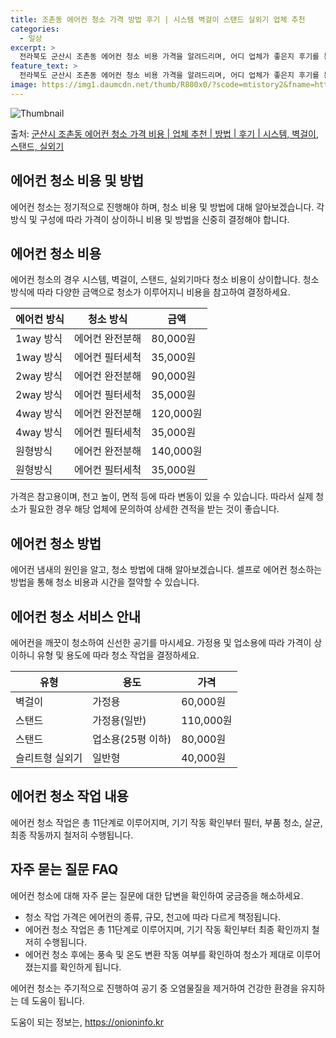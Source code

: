 ```yaml
---
title: 조촌동 에어컨 청소 가격 방법 후기 | 시스템 벽걸이 스탠드 실외기 업체 추천
categories:
  - 일상
excerpt: >
  전라북도 군산시 조촌동 에어컨 청소 비용 가격을 알려드리며, 어디 업체가 좋은지 후기를 통해 알아보겠습니다. 현재 글에서는 시스템, 벽걸이, 스탠드, 실외기 각각에 대해 청소 비용이 나와 있으니 참고하시면 되겠습니다. 에어컨 분해 청소 방법 보기 👈 클릭셀프 에어컨 청소 방법 보기👈 클릭군산시 조촌동 에어컨 청소 비용시스템에어컨 방식클리닝방식금액1way 방식에어컨 완전분해80,000원1way 방식에어컨 필터세척35,000원2way 방식에어컨 완전분해90,000원2way 방식에어컨 필터세척35,000원4way 방식에어컨 완전분해120,000원4way 방식에어컨 필터세척35,000원원형방식에어컨 완전분해140,000원원형방식에어컨 필터세척35,000원에어컨 청소 견적 샘플 보기 👈 클릭에어컨 냄새의 원인에어..
feature_text: >
  전라북도 군산시 조촌동 에어컨 청소 비용 가격을 알려드리며, 어디 업체가 좋은지 후기를 통해 알아보겠습니다. 현재 글에서는 시스템, 벽걸이, 스탠드, 실외기 각각에 대해 청소 비용이 나와 있으니 참고하시면 되겠습니다. 에어컨 분해 청소 방법 보기 👈 클릭셀프 에어컨 청소 방법 보기👈 클릭군산시 조촌동 에어컨 청소 비용시스템에어컨 방식클리닝방식금액1way 방식에어컨 완전분해80,000원1way 방식에어컨 필터세척35,000원2way 방식에어컨 완전분해90,000원2way 방식에어컨 필터세척35,000원4way 방식에어컨 완전분해120,000원4way 방식에어컨 필터세척35,000원원형방식에어컨 완전분해140,000원원형방식에어컨 필터세척35,000원에어컨 청소 견적 샘플 보기 👈 클릭에어컨 냄새의 원인에어..
image: https://img1.daumcdn.net/thumb/R800x0/?scode=mtistory2&fname=https%3A%2F%2Fblog.kakaocdn.net%2Fdn%2FlCZut%2FbtsHx0caY7o%2FSKyhXkxZ6GNltyvOMGaCaK%2Fimg.webp
---
```


![Thumbnail](https://img1.daumcdn.net/thumb/R800x0/?scode=mtistory2&fname=https%3A%2F%2Fblog.kakaocdn.net%2Fdn%2FlCZut%2FbtsHx0caY7o%2FSKyhXkxZ6GNltyvOMGaCaK%2Fimg.webp)

<p>출처: <a href="https://onioninfo.kr/entry/%EA%B5%B0%EC%82%B0%EC%8B%9C-%EC%A1%B0%EC%B4%8C%EB%8F%99-%EC%97%90%EC%96%B4%EC%BB%A8-%EC%B2%AD%EC%86%8C-%EA%B0%80%EA%B2%A9-%EB%B9%84%EC%9A%A9-%EC%97%85%EC%B2%B4-%EC%B6%94%EC%B2%9C-%EB%B0%A9%EB%B2%95-%ED%9B%84%EA%B8%B0-%EC%8B%9C%EC%8A%A4%ED%85%9C-%EB%B2%BD%EA%B1%B8%EC%9D%B4-%EC%8A%A4%ED%83%A0%EB%93%9C-%EC%8B%A4%EC%99%B8%EA%B8%B0" rel="dofollow">군산시 조촌동 에어컨 청소 가격 비용 | 업체 추천 | 방법 | 후기 | 시스템, 벽걸이, 스탠드, 실외기</a> </p>

## 에어컨 청소 비용 및 방법

에어컨 청소는 정기적으로 진행해야 하며, 청소 비용 및 방법에 대해 알아보겠습니다. 각 방식 및 구성에 따라 가격이 상이하니 비용 및 방법을
신중히 결정해야 합니다.

## 에어컨 청소 비용

에어컨 청소의 경우 시스템, 벽걸이, 스탠드, 실외기마다 청소 비용이 상이합니다. 청소 방식에 따라 다양한 금액으로 청소가 이루어지니 비용을
참고하여 결정하세요.

에어컨 방식 | 청소 방식 | 금액  
---|---|---  
1way 방식 | 에어컨 완전분해 | 80,000원  
1way 방식 | 에어컨 필터세척 | 35,000원  
2way 방식 | 에어컨 완전분해 | 90,000원  
2way 방식 | 에어컨 필터세척 | 35,000원  
4way 방식 | 에어컨 완전분해 | 120,000원  
4way 방식 | 에어컨 필터세척 | 35,000원  
원형방식 | 에어컨 완전분해 | 140,000원  
원형방식 | 에어컨 필터세척 | 35,000원  
  
가격은 참고용이며, 천고 높이, 면적 등에 따라 변동이 있을 수 있습니다. 따라서 실제 청소가 필요한 경우 해당 업체에 문의하여 상세한
견적을 받는 것이 좋습니다.

## 에어컨 청소 방법

에어컨 냄새의 원인을 알고, 청소 방법에 대해 알아보겠습니다. 셀프로 에어컨 청소하는 방법을 통해 청소 비용과 시간을 절약할 수 있습니다.

## 에어컨 청소 서비스 안내

에어컨을 깨끗이 청소하여 신선한 공기를 마시세요. 가정용 및 업소용에 따라 가격이 상이하니 유형 및 용도에 따라 청소 작업을 결정하세요.

유형 | 용도 | 가격  
---|---|---  
벽걸이 | 가정용 | 60,000원  
스탠드 | 가정용(일반) | 110,000원  
스탠드 | 업소용(25평 이하) | 80,000원  
슬리트형 실외기 | 일반형 | 40,000원  
  
## 에어컨 청소 작업 내용

에어컨 청소 작업은 총 11단계로 이루어지며, 기기 작동 확인부터 필터, 부품 청소, 살균, 최종 작동까지 철저히 수행됩니다.

## 자주 묻는 질문 FAQ

에어컨 청소에 대해 자주 묻는 질문에 대한 답변을 확인하여 궁금증을 해소하세요.

  * 청소 작업 가격은 에어컨의 종류, 규모, 천고에 따라 다르게 책정됩니다.
  * 에어컨 청소 작업은 총 11단계로 이루어지며, 기기 작동 확인부터 최종 확인까지 철저히 수행됩니다.
  * 에어컨 청소 후에는 풍속 및 온도 변환 작동 여부를 확인하여 청소가 제대로 이루어졌는지를 확인하게 됩니다.

에어컨 청소는 주기적으로 진행하여 공기 중 오염물질을 제거하여 건강한 환경을 유지하는 데 도움이 됩니다.

 

도움이 되는 정보는, <a href="https://onioninfo.kr" rel="dofollow">https://onioninfo.kr</a>


